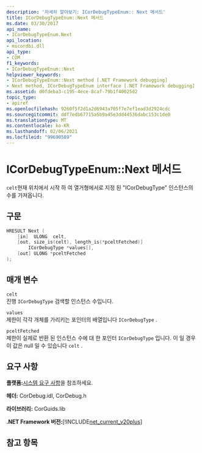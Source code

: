 ```yaml
---
description: '자세히 알아보기: ICorDebugTypeEnum:: Next 메서드'
title: ICorDebugTypeEnum::Next 메서드
ms.date: 03/30/2017
api_name:
- ICorDebugTypeEnum.Next
api_location:
- mscordbi.dll
api_type:
- COM
f1_keywords:
- ICorDebugTypeEnum::Next
helpviewer_keywords:
- ICorDebugTypeEnum::Next method [.NET Framework debugging]
- Next method, ICorDebugTypeEnum interface [.NET Framework debugging]
ms.assetid: d0fdeba3-c195-4ece-8caf-79b1f40025d2
topic_type:
- apiref
ms.openlocfilehash: 9260f5f2d1a2d6943a705f7e7ef1ead3d2924cdc
ms.sourcegitcommit: ddf7edb67715a5b9a45e3dd44536dabc153c1de0
ms.translationtype: MT
ms.contentlocale: ko-KR
ms.lasthandoff: 02/06/2021
ms.locfileid: "99690589"
---
```

# <a name="icordebugtypeenumnext-method"></a>ICorDebugTypeEnum::Next 메서드

`celt`현재 위치에서 시작 하 여 열거형에서로 지정 된 "ICorDebugType" 인스턴스의 수를 가져옵니다.  
  
## <a name="syntax"></a>구문  
  
```cpp  
HRESULT Next (  
    [in]  ULONG  celt,  
    [out, size_is(celt), length_is(*pceltFetched)]  
        ICorDebugType *values[],  
    [out] ULONG *pceltFetched  
);  
```  
  
## <a name="parameters"></a>매개 변수  

 `celt`  
 진행 `ICorDebugType` 검색할 인스턴스 수입니다.  
  
 `values`  
 제한이 각각 개체를 가리키는 포인터의 배열입니다 `ICorDebugType` .  
  
 `pceltFetched`  
 제한이 실제로 반환 된 인스턴스 수에 대 한 포인터 `ICorDebugType` 입니다. 이 일 경우이 값은 null 일 수 있습니다 `celt` .  
  
## <a name="requirements"></a>요구 사항  

 **플랫폼:**[시스템 요구 사항](../../get-started/system-requirements.md)을 참조하세요.  
  
 **헤더:** CorDebug.idl, CorDebug.h  
  
 **라이브러리:** CorGuids.lib  
  
 **.NET Framework 버전:**[!INCLUDE[net_current_v20plus](../../../../includes/net-current-v20plus-md.md)]  
  
## <a name="see-also"></a>참고 항목
